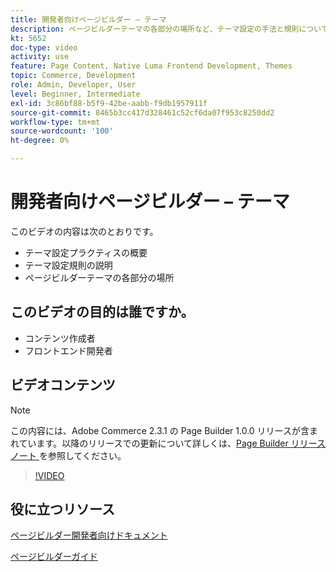 ```yaml
---
title: 開発者向けページビルダー – テーマ
description: ページビルダーテーマの各部分の場所など​、テーマ設定の手法と規則について説明します。
kt: 5652
doc-type: video
activity: use
feature: Page Content, Native Luma Frontend Development, Themes
topic: Commerce, Development
role: Admin, Developer, User
level: Beginner, Intermediate
exl-id: 3c86bf88-b5f9-42be-aabb-f9db1957911f
source-git-commit: 8465b3cc417d328461c52cf6da07f953c8250dd2
workflow-type: tm+mt
source-wordcount: '100'
ht-degree: 0%

---
```


# 開発者向けページビルダー – テーマ

このビデオの内容は次のとおりです。

- テーマ設定プラクティスの概要
- テーマ設定規則の説明&#x200B;
- ページビルダーテーマの各部分の場所&#x200B;

## このビデオの目的は誰ですか。

- コンテンツ作成者
- フロントエンド開発者

## ビデオコンテンツ

>[!NOTE]
>
>この内容には、Adobe Commerce 2.3.1 の Page Builder 1.0.0 リリースが含まれています。以降のリリースでの更新について詳しくは、[Page Builder リリースノート ](https://experienceleague.adobe.com/docs/commerce-admin/page-builder/release-notes.html) を参照してください。

>[!VIDEO](https://video.tv.adobe.com/v/35711?quality=12&learn=on)

## 役に立つリソース

[ ページビルダー開発者向けドキュメント ](https://developer.adobe.com/commerce/frontend-core/page-builder/)

[ ページビルダーガイド ](https://experienceleague.adobe.com/docs/commerce-admin/page-builder/introduction.html)
